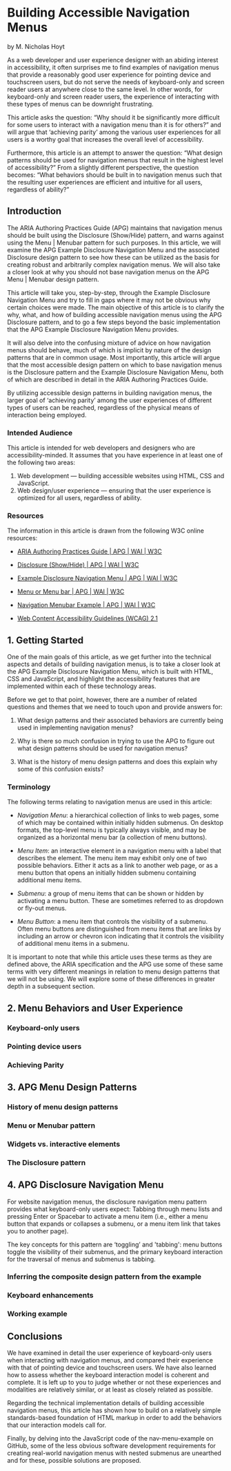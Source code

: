 # Building Accessible Navigation Menus

by M. Nicholas Hoyt

As a web developer and user experience designer with an abiding interest in accessibility, it often surprises me to find examples of navigation menus  that provide a reasonably good user experience for pointing device and touchscreen users, but do not serve the needs of keyboard-only and screen reader users at anywhere close to the same level. In other words, for keyboard-only and screen reader users, the experience of interacting with these types of menus can be downright frustrating.

This article asks the question: “Why should it be significantly more difficult for some users to interact with a navigation menu than it is for others?” and will argue that ‘achieving parity’ among the various user experiences for all users is a worthy goal that increases the overall level of accessibility.

Furthermore, this article is an attempt to answer the question: “What design patterns should be used for navigation menus that result in the highest level of accessibility?” From a slightly different perspective, the question becomes: “What behaviors should be built in to navigation menus such that the resulting user experiences are efficient and intuitive for all users, regardless of ability?”

## Introduction

The ARIA Authoring Practices Guide (APG) maintains that navigation menus should be built using the Disclosure (Show/Hide) pattern, and warns against using the Menu | Menubar pattern for such purposes. In this article, we will examine the APG Example Disclosure Navigation Menu and the associated Disclosure design pattern to see how these can be utilized as the basis for creating robust and arbitrarily complex navigation menus. We will also take a closer look at why you should not base navigation menus on the APG Menu | Menubar design pattern.

This article will take you, step-by-step, through the Example Disclosure Navigation Menu and try to fill in gaps where it may not be obvious why certain choices were made. The main objective of this article is to clarify the why, what, and how of building accessible navigation menus using the APG Disclosure pattern, and to go a few steps beyond the basic implementation that the APG Example Disclosure Navigation Menu provides.

It will also delve into the confusing mixture of advice on how navigation menus should behave, much of which is implicit by nature of the design patterns that are in common usage. Most importantly, this article will argue that the most accessible design pattern on which to base navigation menus is the Disclosure pattern and the Example Disclosure Navigation Menu, both of which are described in detail in the ARIA Authoring Practices Guide.

By utilizing accessible design patterns in building navigation menus, the larger goal of ‘achieving parity’ among the user experiences of different types of users can be reached, regardless of the physical means of interaction being employed.

### Intended Audience

This article is intended for web developers and designers who are accessibility-minded. It assumes that you have experience in at least one of the following two areas:

1. Web development — building accessible websites using HTML, CSS and JavaScript.
1. Web design/user experience — ensuring that the user experience is optimized for all users, regardless of ability.

### Resources

The information in this article is drawn from the following W3C online resources:

* [ARIA Authoring Practices Guide | APG | WAI | W3C](https://www.w3.org/WAI/ARIA/apg/)

* [Disclosure (Show/Hide) | APG | WAI | W3C](https://www.w3.org/WAI/ARIA/apg/patterns/disclosure/)

* [Example Disclosure Navigation Menu | APG | WAI | W3C](https://www.w3.org/WAI/ARIA/apg/example-index/disclosure/disclosure-navigation.html)

* [Menu or Menu bar | APG | WAI | W3C](https://www.w3.org/WAI/ARIA/apg/patterns/menu/)

* [Navigation Menubar Example | APG | WAI | W3C](https://www.w3.org/WAI/ARIA/apg/example-index/menubar/menubar-navigation.html)

* [Web Content Accessibility Guidelines (WCAG) 2.1](https://www.w3.org/TR/WCAG21/)

## 1. Getting Started

One of the main goals of this article, as we get further into the technical aspects and details of building navigation menus, is to take a closer look at the APG Example Disclosure Navigation Menu, which is built with HTML, CSS and JavaScript, and highlight the accessibility features that are implemented within each of these technology areas.

Before we get to that point, however, there are a number of related questions and themes that we need to touch upon and provide answers for:

1. What design patterns and their associated behaviors are currently being used in implementing navigation menus?

2. Why is there so much confusion in trying to use the APG to figure out what design patterns should be used for navigation menus?

3. What is the history of menu design patterns and does this explain why some of this confusion exists?

### Terminology

The following terms relating to navigation menus are used in this article:

* _Navigation Menu_: a hierarchical collection of links to web pages, some of which may be contained within initially hidden submenus. On desktop formats, the top-level menu is typically always visible, and may be organized as a horizontal menu bar (a collection of menu buttons).

* _Menu Item_: an interactive element in a navigation menu with a label that describes the element. The menu item may exhibit only one of two possible behaviors. Either it acts as a link to another web page, or as a menu button that opens an initially hidden submenu containing additional menu items.

* _Submenu_:  a group of menu items that can be shown or hidden by activating a menu button. These are sometimes referred to as dropdown or fly-out menus.

* _Menu Button_: a menu item that controls the visibility of a submenu. Often menu buttons are distinguished from menu items that are links by including an arrow or chevron icon indicating that it controls the visibility of additional menu items in a submenu.

It is important to note that while this article uses these terms as they are defined above, the ARIA specification and the APG use some of these same terms with very different meanings in relation to menu design patterns that we will not be using. We will explore some of these differences in greater depth in a subsequent section.

## 2. Menu Behaviors and User Experience

### Keyboard-only users

### Pointing device users

### Achieving Parity

## 3. APG Menu Design Patterns

### History of menu design patterns

### Menu or Menubar pattern

### Widgets vs. interactive elements

### The Disclosure pattern

## 4. APG Disclosure Navigation Menu

For website navigation menus, the disclosure navigation menu pattern provides what keyboard-only users expect: Tabbing through menu lists and pressing Enter or Spacebar to activate a menu item (i.e., either a menu button that expands or collapses a submenu, or a menu item link that takes you to another page).

The key concepts for this pattern are ‘toggling’ and 'tabbing': menu buttons toggle the visibility of their submenus, and the primary keyboard interaction for the traversal of menus and submenus is tabbing.

### Inferring the composite design pattern from the example

### Keyboard enhancements

### Working example

## Conclusions

We have examined in detail the user experience of keyboard-only users when interacting with navigation menus, and compared their experience with that of pointing device and touchscreen users. We have also learned how to assess whether the keyboard interaction model is coherent and complete. It is left up to you to judge whether or not these experiences and modalities are relatively similar, or at least as closely related as possible.

Regarding the technical implementation details of building accessible navigation menus, this article has shown how to build on a relatively simple standards-based foundation of HTML markup in order to add the behaviors that our interaction models call for.

Finally, by delving into the JavaScript code of the nav-menu-example on GitHub, some of the less obvious software development requirements for creating real-world navigation menus with nested submenus are unearthed and for these, possible solutions are proposed.

